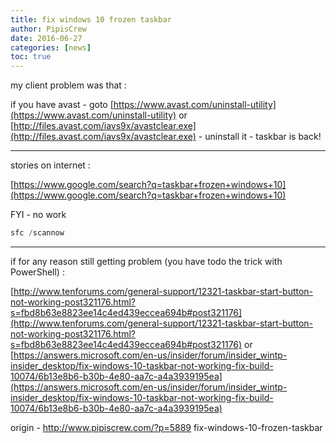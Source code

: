 ```yaml
---
title: fix windows 10 frozen taskbar
author: PipisCrew
date: 2016-06-27
categories: [news]
toc: true
---
```


my client problem was that :

if you have avast - goto [https://www.avast.com/uninstall-utility](https://www.avast.com/uninstall-utility) or [http://files.avast.com/iavs9x/avastclear.exe](http://files.avast.com/iavs9x/avastclear.exe) - uninstall it - taskbar is back!

* * *

stories on internet  :

[https://www.google.com/search?q=taskbar+frozen+windows+10](https://www.google.com/search?q=taskbar+frozen+windows+10)

FYI - no work
```js
sfc /scannow
```

* * *

if for any reason still getting problem (you have todo the trick with PowerShell) :

[http://www.tenforums.com/general-support/12321-taskbar-start-button-not-working-post321176.html?s=fbd8b63e8823ee14c4ed439eccea694b#post321176](http://www.tenforums.com/general-support/12321-taskbar-start-button-not-working-post321176.html?s=fbd8b63e8823ee14c4ed439eccea694b#post321176)
or
[https://answers.microsoft.com/en-us/insider/forum/insider_wintp-insider_desktop/fix-windows-10-taskbar-not-working-fix-build-10074/6b13e8b6-b30b-4e80-aa7c-a4a3939195ea](https://answers.microsoft.com/en-us/insider/forum/insider_wintp-insider_desktop/fix-windows-10-taskbar-not-working-fix-build-10074/6b13e8b6-b30b-4e80-aa7c-a4a3939195ea)

origin - http://www.pipiscrew.com/?p=5889 fix-windows-10-frozen-taskbar